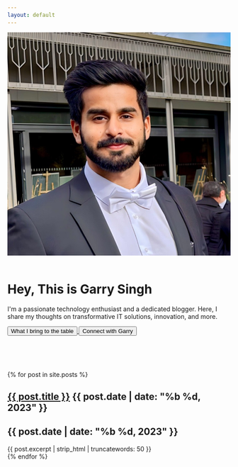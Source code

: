 ```yaml
---
layout: default
---
```

<head>
  <!-- Other head elements -->

  <link rel="stylesheet" type="text/css" href="{{ '/assets/style/main.css' | relative_url }}">
  <link rel="stylesheet" href="https://cdnjs.cloudflare.com/ajax/libs/font-awesome/5.15.3/css/all.min.css">
</head>

<div class="intro">
  <img class="profile-image" src="/assets/images/logo.jpg" alt="Your Picture">
  <br><br>
  <h1>Hey, This is Garry Singh</h1>
  <p>
    I'm a passionate technology enthusiast and a dedicated blogger. Here, I share my thoughts on transformative IT solutions, innovation, and more.
  </p>
</div>
<div>
    <a href="/about">
      <button class="button">
        <i class="fas fa-cogs icon"></i> 
        What I bring to the table
      </button>
    </a>
    <a href="https://www.linkedin.com/in/singhgarry/">
      <button class="button">
        <i class="fab fa-linkedin-in icon"></i> 
        Connect with Garry
      </button>
    </a>
	<!--<a href="mailto:garry.singh@intelsoft.ca?subject=Hiring%20Inquiry:%20Garry%20Singh%20Blog">
      <button class="button">
        <i class="fas fa-envelope icon"></i>
        Hire Garry
      </button>
    </a>-->
  </div>
  
  <br><br><br>

<div class="blog-posts">
  <ul style="list-style: none; padding-left: 0;margin-left:0;"> <!-- Remove list-style bullets -->
    {% for post in site.posts %}
      <li>
        <!--<img class="img-responsive" src="/assets/images/{{ post.name | remove: '.markdown' }}.jpg" alt="Image Description">-->
        <h2><a href="{{ post.url }}">{{ post.title }}</a> <span class="post-date">{{ post.date | date: "%b %d, 2023" }}</span></h2> <!-- Add post date -->
		<h2><span class="post-date-mob">{{ post.date | date: "%b %d, 2023" }}</span></h2>
        {{ post.excerpt | strip_html | truncatewords: 50 }} <!-- Shorten excerpt to 20 words -->
      </li>
    {% endfor %}
  </ul>
</div>

